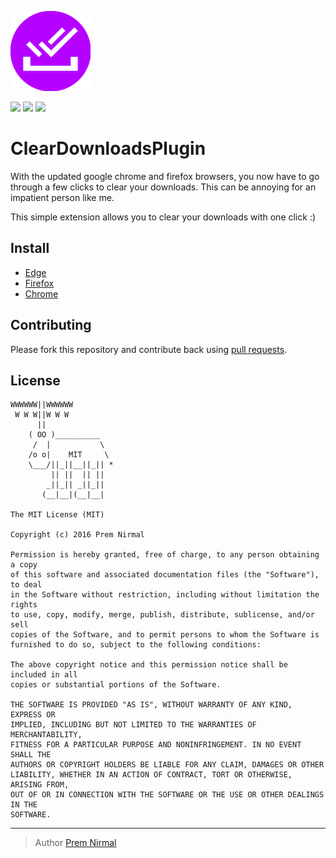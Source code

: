 ![](icon.png)

<a href="https://microsoftedge.microsoft.com/addons/detail/hbdgliidgafecokdbbhnmdppdejacjdo?hl=en-US"><img src="https://upload.wikimedia.org/wikipedia/en/thumb/9/98/Microsoft_Edge_logo_%282019%29.svg/128px-Microsoft_Edge_logo_%282019%29.svg.png" width="100"/></a>  <a href="https://addons.mozilla.org/en-US/firefox/addon/clear-downloads-plugin/"><img src="https://upload.wikimedia.org/wikipedia/commons/thumb/a/a0/Firefox_logo%2C_2019.svg/136px-Firefox_logo%2C_2019.svg.png" width="100"/></a>  <a href="https://chrome.google.com/webstore/detail/cleardownloads-plugin/okkpnkhmlpilfilmflchpbmkbcegiaeo"><img src="https://upload.wikimedia.org/wikipedia/commons/thumb/a/a5/Google_Chrome_icon_%28September_2014%29.svg/128px-Google_Chrome_icon_%28September_2014%29.svg.png" width="100"/></a>

# ClearDownloadsPlugin

With the updated google chrome and firefox browsers, you now have to go through a few clicks to clear your downloads.
This can be annoying for an impatient person like me.

This simple extension allows you to clear your downloads with one click :)

## Install

- [Edge](https://microsoftedge.microsoft.com/addons/detail/hbdgliidgafecokdbbhnmdppdejacjdo?hl=en-US)
- [Firefox](https://addons.mozilla.org/en-US/firefox/addon/clear-downloads-plugin/)
- [Chrome](https://chrome.google.com/webstore/detail/cleardownloads-plugin/okkpnkhmlpilfilmflchpbmkbcegiaeo)

## Contributing

Please fork this repository and contribute back using [pull requests](https://github.com/premnirmal/ClearDownloadsPlugin/pulls).

## License

```
WWWWWW||WWWWWW
 W W W||W W W
      ||
    ( OO )__________
     /  |           \
    /o o|    MIT     \
    \___/||_||__||_|| *
         || ||  || ||
        _||_|| _||_||
       (__|__|(__|__|

The MIT License (MIT)

Copyright (c) 2016 Prem Nirmal

Permission is hereby granted, free of charge, to any person obtaining a copy
of this software and associated documentation files (the "Software"), to deal
in the Software without restriction, including without limitation the rights
to use, copy, modify, merge, publish, distribute, sublicense, and/or sell
copies of the Software, and to permit persons to whom the Software is
furnished to do so, subject to the following conditions:

The above copyright notice and this permission notice shall be included in all
copies or substantial portions of the Software.

THE SOFTWARE IS PROVIDED "AS IS", WITHOUT WARRANTY OF ANY KIND, EXPRESS OR
IMPLIED, INCLUDING BUT NOT LIMITED TO THE WARRANTIES OF MERCHANTABILITY,
FITNESS FOR A PARTICULAR PURPOSE AND NONINFRINGEMENT. IN NO EVENT SHALL THE
AUTHORS OR COPYRIGHT HOLDERS BE LIABLE FOR ANY CLAIM, DAMAGES OR OTHER
LIABILITY, WHETHER IN AN ACTION OF CONTRACT, TORT OR OTHERWISE, ARISING FROM,
OUT OF OR IN CONNECTION WITH THE SOFTWARE OR THE USE OR OTHER DEALINGS IN THE
SOFTWARE.
```


---

> Author
> [Prem Nirmal](http://premnirmal.me/)
